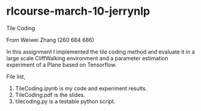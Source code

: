 # rlcourse-march-10-jerrynlp
Tile Coding

From Weiwei Zhang (260 684 686)

In this assignment I implemented the tile coding method and evaluate it in a large scale CliffWalking environment and a parameter estimation experiment of a Plane based on Tensorflow.

File list,

1. TileCoding.ipynb is my code and experiment results.
2. TileCoding.pdf is the slides.
3. tilecoding.py is a testable python script.
